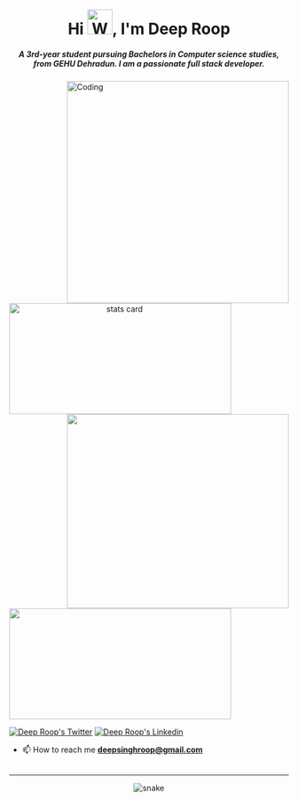 <h1 align="center">Hi <img src="https://raw.githubusercontent.com/nixin72/nixin72/master/wave.gif" 
         alt="Waving hand animated gif"
         height="45"
         width="45" />, I'm Deep Roop</h1>
<h5 align="center">
A 3rd-year student pursuing Bachelors in Computer science studies, from GEHU Dehradun. I am a passionate full stack developer. 
</h5>
<img align="right" alt="Coding" width="400" src="http://www.jobspikr.com/wp-content/uploads/2022/02/19362653-scaled.jpg">
<p>
<a align= "center" href="https://github.com/deeproop">
<img alt= "stats card" height="200px" width="400" src="https://github-readme-streak-stats.herokuapp.com/?user=deeproop&theme=radical">
<img align="right" height="350" width="400" src="https://cdn.dribbble.com/users/2238041/screenshots/4763918/working.gif" /> </a>
</p>
<img height="200px" width="400" src="https://github-readme-stats.vercel.app/api?username=deeproop&count_private=true&theme=radical&show_icons=true" />

<p align="left"> 
  <a href="https://twitter.com/Deeproop1" target="blank"><img src="https://img.shields.io/twitter/follow/Deeproop1?logo=twitter&style=for-the-badge" alt="Deep Roop's Twitter" /></a> 
  <a href="https://linkedin.com/in/deep-roop-3229911ab" target="blank"><img src="https://img.shields.io/badge/LinkedIn-0077B5?style=for-the-badge&logo=linkedin&logoColor=white" alt="Deep Roop's Linkedin" /></a>
</p>

- 📫 How to reach me **deepsinghroop@gmail.com**
<br><br>
<hr>

<p align="center">
  <img src="https://github.com/deeproop/raw/output/github-contribution-grid-snake.svg" alt="snake"></center>
</p>
